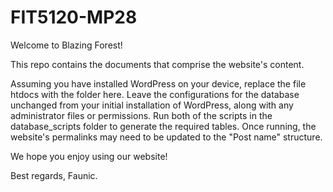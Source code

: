 # FIT5120-MP28

Welcome to Blazing Forest!

This repo contains the documents that comprise the website's content.

Assuming you have installed WordPress on your device, replace the file htdocs with the folder here.
Leave the configurations for the database unchanged from your initial installation of WordPress, along with any administrator files or permissions. Run both of the scripts in the database_scripts folder to generate the required tables.
Once running, the website's permalinks may need to be updated to the "Post name" structure.

We hope you enjoy using our website!


Best regards,
Faunic.
